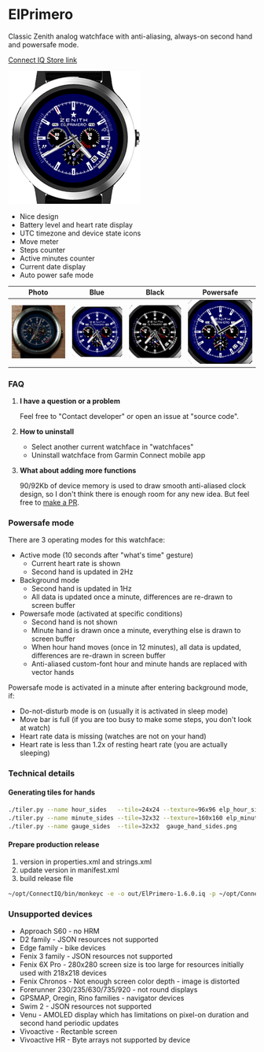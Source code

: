 # ElPrimero
Classic Zenith analog watchface with anti-aliasing, always-on second hand and powersafe mode.

[Connect IQ Store link](https://apps.garmin.com/en-US/apps/225123f0-526b-456c-a885-e6a57f4c9d20)

![Screenshot](https://github.com/tumb1er/ElPrimero/blob/master/store/title.png)

* Nice design
* Battery level and heart rate display
* UTC timezone and device state icons
* Move meter
* Steps counter
* Active minutes counter
* Current date display
* Auto power safe mode

Photo | Blue | Black | Powersafe 
-- | -- | -- | --
![Photo](https://github.com/tumb1er/ElPrimero/blob/master/store/photo.png) | ![Blue](https://github.com/tumb1er/ElPrimero/blob/master/store/blue.png) | ![Black](https://github.com/tumb1er/ElPrimero/blob/master/store/black.png) | ![Powersafe mode](https://github.com/tumb1er/ElPrimero/blob/master/store/powersafe.png)

### FAQ

1. **I have a question or a problem**

   Feel free to "Contact developer" or open an issue at "source code".

2. **How to uninstall**

   * Select another current watchface in "watchfaces"
   * Uninstall watchface from Garmin Connect mobile app

3. **What about adding more functions**

   90/92Kb of device memory is used to draw smooth anti-aliased clock design, so I don't think
   there is enough room for any new idea. But feel free to [make a PR](https://github.com/tumb1er/ElPrimero/pull/new/master).

### Powersafe mode

There are 3 operating modes for this watchface:

* Active mode (10 seconds after "what's time" gesture)
    * Current heart rate is shown
    * Second hand is updated in 2Hz
* Background mode
    * Second hand is updated in 1Hz
    * All data is updated once a minute, differences are re-drawn to screen buffer
* Powersafe mode (activated at specific conditions)
    * Second hand is not shown
    * Minute hand is drawn once a minute, everything else is drawn to screen buffer
    * When hour hand moves (once in 12 minutes), all data is updated, differences are
      re-drawn in screen buffer
    * Anti-aliased custom-font hour and minute hands are replaced with vector hands

Powersafe mode is activated in a minute after entering background mode, if:
* Do-not-disturb mode is on (usually it is activated in sleep mode)
* Move bar is full (if you are too busy to make some steps, you don't look at watch)
* Heart rate data is missing (watches are not on your hand)
* Heart rate is less than 1.2x of resting heart rate (you are actually sleeping) 

### Technical details

#### Generating tiles for hands

```sh
./tiler.py --name hour_sides   --tile=24x24 --texture=96x96 elp_hour_sides.png
./tiler.py --name minute_sides --tile=32x32 --texture=160x160 elp_minute_sides.png 
./tiler.py --name gauge_sides  --tile=32x32  gauge_hand_sides.png 
```

#### Prepare production release

1. version in properties.xml and strings.xml
2. update version in manifest.xml
3. build release file 
```sh 
~/opt/ConnectIQ/bin/monkeyc -e -o out/ElPrimero-1.6.0.iq -p ~/opt/ConnectIQ/bin/projectInfo.xml -r -f monkey.jungle -y ~/.ssh/connect_iq.der 
```

### Unsupported devices

* Approach S60 - no HRM
* D2 family - JSON resources not supported
* Edge family - bike devices
* Fenix 3 family - JSON resources not supported
* Fenix 6X Pro - 280x280 screen size is too large for resources initially used with 218x218 devices
* Fenix Chronos - Not enough screen color depth - image is distorted
* Forerunner 230/235/630/735/920 - not round displays
* GPSMAP, Oregin, Rino families - navigator devices
* Swim 2 - JSON resources not supported
* Venu - AMOLED display which has limitations on pixel-on duration and second hand periodic updates
* Vivoactive - Rectanble screen
* Vivoactive HR - Byte arrays not supported by device
